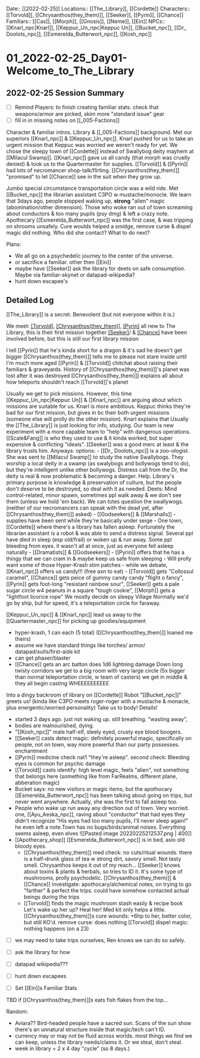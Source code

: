 
Date:: [[2022-02-25]]
Locations:: [[The_Library]], [[Cordette]]
Characters:: [[Torvold]], [[Chrysanthos(they_them)]], [[Seeker]], [[Pyrin]], [[Chance]] 
Familiars:: [[Cas]], [[Morph]], [[Gnosis]], [[Neme]], [[Ein]]
NPCs:: [[Knarl_npc|Knarl]], [[Keppuc_Un_npc|Keppuc Un]], [[Bucket_npc]], [[Dr_ Doolots_npc]], [[Esmerelda_Butterwort_npc]], [[Kosh_npc]] 

# 01_2022-02-25_Day01-Welcome_to_The_Library

## 2022-02-25 Session Summary
- [ ] Remind Players: to finish creating familiar stats. check that weapons/armor are picked, skim more "standard issue" gear
- [ ] fill in in missing notes on [[_005-Factions]]

Character & familiar intros. 
Library & [[_005-Factions]] background.
Met our superiors [[Knarl_npc]] & [[Keppuc_Un_npc]]. Knarl pushed for us to take an urgent mission that Keppuc was worried we weren't ready for yet. We chose the sleepy town of [[Cordette]] instead of Swallybog deity mayhem at [[Milacul Swamp]]. 
[[Knarl_npc]] gave us all candy (that morph was cruelly denied) & took us to the Quartermaster for supplies. [[Torvold]] & [[Pyrin]] had lots of necromancer shop-talk/flirting. [[Chrysanthos(they_them)]] "promised" to let [[Chance]] see in the suit when they grow up.

Jumbo special circumstance transportation circle was a wild ride.
Met [[Bucket_npc]] the librarian assistant C3PO w mustache/monocle. We learn that 3days ago, people stopped waking up, **strong** "alien" magic (abomination/other dimension). Those who woke ran out of town screaming about conductors & too many pupils (psy dmg) & left a crazy note. Apothecary [[Esmerelda_Butterwort_npc]] was the first case, & was tripping on shrooms unsafely. Cure woulds helped a smidge, remove curse & dispel magic did nothing. Who did she contact? What to do next?

Plans:
- We all go on a psychedelic journey to the center of the universe.
- or sacrifice a familiar. other then [[Ein]]
- maybe have [[Seeker]] ask the library for deets on safe consumption. Maybe via familiar-skynet or datapad-wikipedia?
- hunt down escapee's

## Detailed Log
[[The_Library]] is a secret. Benevolent (but not everyone within it is.)

We meet:
[[Torvold]](Kyle), [[Chrysanthos(they_them)]](Airiel), [[Pyrin]](Daniel) all new to The Library, this is their first mission together
[[Seeker]](Ren)/ & [[Chance]](me!!) have been involved before, but this is still our first library mission


I tell [[Pyrin]] that he's kinda short for a dragon & it's sad he doesn't get bigger
 [[Chrysanthos(they_them)]] tells me to please not stare inside until I'm much more aged
 [[Pyrin]] & [[Torvold]] chitchat about raising their familiars & graveyards.
 History of [[Chrysanthos(they_them)]]'s planet was lost after it was destroyed
[[Chrysanthos(they_them)]] explains all about how teleports shouldn't reach [[Torvold]]'s planet

Usually we get to pick missions. However, this time [[Keppuc_Un_npc|Keppuc Un]] & [[Knarl_npc]] are arguing about which missions are suitable for us. Knarl is more ambitious. Keppuc thinks they're bad for our first mission, but gives in bc their both urgent missions (someone else will prolly do the other mission). Knarl explains that Usually the [[The_Library]] is just looking for info, studying. Our team is new experiment with a more capable team to "help" with dangerous operations. [[Scale&Fang]] is who they used to use & it kinda worked, but super expensive & conflicting "ideals". [[Seeker]] was a good merc at least & the library trusts him. Anyways: options:
	- [[Dr_ Doolots_npc]] is a zoo-ologist. She was sent to [[Milacul Swamp]] to study the native Swallybogs. They worship a local deity in a swamp (as swalybogs and bollywogs tend to do), but they're intelligent unlike other bollywogs. Distress call from the Dr, the deity is real & now problematic & becoming a danger. Help. Library's primary purpose is knowledge & preservation of culture, but the people don't deserve to be destroyed, so deal with it as needed. Deets: Mind control-related, minor spawn, sometimes ppl walk away & we don't see them (unless we hold 'em back). We can totes question the swallywogs. (neither of our necromancers can speak with the dead yet, after [[Chrysanthos(they_them)]] asked)
		- [[Godseekers]] & [[Marshalls]]
		- supplies have been sent while they're basically under seige
	- One town, [[Cordette]] where there's a library has fallen asleep. Fortunately the librarian assistant is a robot & was able to send a distress signal. Several ppl have died in sleep (esp old/frail) or woken up & run away. Some ppl bleeding from eyes. it wasn't all at once, just as everyone fell asleep naturally
		- [[Dramatists]] & [[Godseekers]]
		- [[Pyrin]] offers that he has a thingy that we can cram in & maybe keep us safe from sleeping
		- Will prolly want some of those Hyper-Krash stim patches
	- while we debate, [[Knarl_npc]] offers us candy!!! (free axn to eat)
		- [[Torvold]] gets "Collossul caramel", [[Chance]] gets peice of gummy candy candy "flight o fancy", [[Pyrin]] gets foot-long "resistant rainbow sour", [[Seeker]] gets a pale sugar circle w4 peanuts in a square "tough cookie", [[Morph]] gets a "lightfoot licorice rope"
We mostly decide on sleepy Village
Normally we'd go by ship, but for speed, it's a teleportation circle for faraway.

[[Keppuc_Un_npc]] & [[Knarl_npc]] lead us away
to the [[Quartermaster_npc]] for picking up goodies/equipment
- hyper-krash, 1 can each (5 total) ([[Chrysanthos(they_them)]] loaned me theirs)
- assume we have standard things like torches/ armor/ datapad/suits/first-aide kit
- can get phaser/blaster
- [[Chance]] gets an arc batton does 1d6 lightning damage
Down long twisty corridors we get to a big room with very large circle (5x bigger than normal teleportation circle, w team of casters)
we get in middle & they all begin casting WHEEEEEEEEEE

Into a dingy backroom of library on [[Cordette]]
Robot "[[Bucket_npc]]" greets us! (kinda like C3PO meets roger-roger with a mustache & monacle, plus energentic/worried personality)
Take us to body! Details!
- started 3 days ago. just not waking up. still breathing. "wasting away",
- bodies are malnourished, dying. 
- "[[Kosh_npc]]" male half-elf, steely eyed, crusty eye blood boogers.
- [[Seeker]] casts detect magic: definitely powerful magic, specifically on people, not on town, way more powerful than our party possesses. enchantment
- [[Pyrin]] medicine check nat1 "they're asleep". second check: Bleeding eyes is common for psychic damage
- [[Torvold]] casts identify: high level magic, feels "alien", not something that belongs here (something like from FarRealms, different plane, abberation magic)
- Bucket says: no new visitors or magic items, but the apothocary [[Esmerelda_Butterwort_npc]] has been talking about going on trips, but never went anywhere. Actually, she was the first to fall asleep too. 
- People who wake up run away any direction out of town. Very worried. one, [[Ayu_Aeska_npc]], raving about "conductor" that had eyes they didn't recognize "His eyes had too many pupils, I'll never sleep again!" he even left a note.Town has no bugs/birds/animal noises. Everything seems asleep, even elves
	 ![[Pasted image 20220225212537.png | 400]]
- [[Apothecary_shop]] [[Esmerelda_Butterwort_npc]] is in bed, aslo old bloody eyes. 
	- [[Chrysanthos(they_them)]] med check: no cuts/ritual wounds. there is a half-drunk glass of tea w strong dirt, savory smell. Not tasty smell. Chrysanthos keeps it out of my reach... [[Seeker]] knows about toxins & plants & herbals, so tries to ID it. It's some type of mushrooms, prolly psychodelic. [[Chrysanthos(they_them)]] & [[Chance]] investigate: apothocary/alchemical notes, on trying to go "farther" & perfect the trips. could have somehow contacted actual beings during the trips
	- [[Torvold]] finds the magic mushroom stash easily & recipe book
Let's wake up her up? Heal her!
Med kit only helps a little. [[Chrysanthos(they_them)]]s cure wounds: +6hp to her, better color, but still KO'd. remove curse: does nothing
[[Torvold]] dispel magic: nothing happens (on a 23)
- [ ] we may need to take trips ourselves, Ren knows we can do so safely.
- [ ] ask the library for how
- [ ] datapad wikipedia???
- [ ] hunt down escapees

- [ ] Set [[Ein]]s Familiar Stats

TBD if [[Chrysanthos(they_them)]]s eats fish flakes from the top...


 Random: 
 - Aviara?? Bird-headed people have a sacred sun. Scans of the sun show there's an unnatural structure inside that magic/tech can't ID. 
 - currency may or may not be fluid across worlds. most things we find we can keep, unless the library needs/claims it. Or we steal, don't steal.
 - week in library = 2 x 4 day "cycle" (so 8 days.)